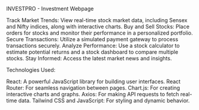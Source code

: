 INVESTPRO - Investment Webpage 

Track Market Trends: View real-time stock market data, including Sensex and Nifty indices, along with interactive charts.
Buy and Sell Stocks: Place orders for stocks and monitor their performance in a personalized portfolio.
Secure Transactions: Utilize a simulated payment gateway to process transactions securely.
Analyze Performance: Use a stock calculator to estimate potential returns and a stock dashboard to compare multiple stocks.
Stay Informed: Access the latest market news and insights.

Technologies Used:

React: A powerful JavaScript library for building user interfaces.
React Router: For seamless navigation between pages.
Chart.js: For creating interactive charts and graphs.
Axios: For making API requests to fetch real-time data.
Tailwind CSS and JavaScript: For styling and dynamic behavior.
